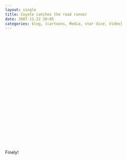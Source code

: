 ```yaml
---
layout: single
title: Coyote catches the road runner
date: 2007-11-22 20:05
categories: blog, [cartoons, Media, star dice, Video]
---
```

<object width="425" height="355"><param name="movie" value="http://www.youtube.com/v/KJJW7EF5aVk&rel=0&border=0"></param><param name="wmode" value="transparent"></param><embed src="http://www.youtube.com/v/KJJW7EF5aVk&rel=0&border=0" type="application/x-shockwave-flash" wmode="transparent" width="425" height="355"></embed></object>

Finely!
